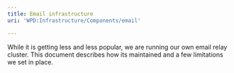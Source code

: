 ```yaml
---
title: Email infrastructure
uri: 'WPD:Infrastructure/Components/email'

---
```

While it is getting less and less popular, we are running our own email relay cluster. This document describes how its maintained and a few limitations we set in place.